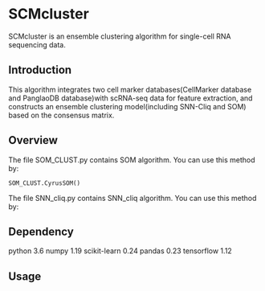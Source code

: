 # SCMcluster
SCMcluster is an ensemble clustering algorithm for single-cell RNA sequencing data.

## Introduction
This algorithm integrates two cell marker databases(CellMarker database and PanglaoDB database)with scRNA-seq data for feature extraction, and constructs an ensemble clustering model(including SNN-Cliq and SOM) based on the consensus matrix.

## Overview
The file SOM_CLUST.py contains SOM algorithm. You can use this method by:

` SOM_CLUST.CyrusSOM() `

The file SNN_cliq.py contains SNN_cliq algorithm. You can use this method by:

## Dependency
python 3.6
numpy 1.19
scikit-learn 0.24
pandas 0.23
tensorflow 1.12

## Usage
